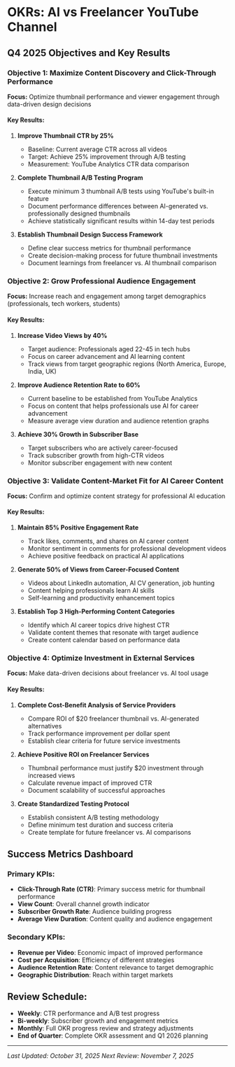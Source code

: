 # OKRs: AI vs Freelancer YouTube Channel
## Q4 2025 Objectives and Key Results

### Objective 1: Maximize Content Discovery and Click-Through Performance
**Focus:** Optimize thumbnail performance and viewer engagement through data-driven design decisions

#### Key Results:
1. **Improve Thumbnail CTR by 25%**
   - Baseline: Current average CTR across all videos
   - Target: Achieve 25% improvement through A/B testing
   - Measurement: YouTube Analytics CTR data comparison

2. **Complete Thumbnail A/B Testing Program**
   - Execute minimum 3 thumbnail A/B tests using YouTube's built-in feature
   - Document performance differences between AI-generated vs. professionally designed thumbnails
   - Achieve statistically significant results within 14-day test periods

3. **Establish Thumbnail Design Success Framework**
   - Define clear success metrics for thumbnail performance
   - Create decision-making process for future thumbnail investments
   - Document learnings from freelancer vs. AI thumbnail comparison

### Objective 2: Grow Professional Audience Engagement
**Focus:** Increase reach and engagement among target demographics (professionals, tech workers, students)

#### Key Results:
1. **Increase Video Views by 40%**
   - Target audience: Professionals aged 22-45 in tech hubs
   - Focus on career advancement and AI learning content
   - Track views from target geographic regions (North America, Europe, India, UK)

2. **Improve Audience Retention Rate to 60%**
   - Current baseline to be established from YouTube Analytics
   - Focus on content that helps professionals use AI for career advancement
   - Measure average view duration and audience retention graphs

3. **Achieve 30% Growth in Subscriber Base**
   - Target subscribers who are actively career-focused
   - Track subscriber growth from high-CTR videos
   - Monitor subscriber engagement with new content

### Objective 3: Validate Content-Market Fit for AI Career Content
**Focus:** Confirm and optimize content strategy for professional AI education

#### Key Results:
1. **Maintain 85% Positive Engagement Rate**
   - Track likes, comments, and shares on AI career content
   - Monitor sentiment in comments for professional development videos
   - Achieve positive feedback on practical AI applications

2. **Generate 50% of Views from Career-Focused Content**
   - Videos about LinkedIn automation, AI CV generation, job hunting
   - Content helping professionals learn AI skills
   - Self-learning and productivity enhancement topics

3. **Establish Top 3 High-Performing Content Categories**
   - Identify which AI career topics drive highest CTR
   - Validate content themes that resonate with target audience
   - Create content calendar based on performance data

### Objective 4: Optimize Investment in External Services
**Focus:** Make data-driven decisions about freelancer vs. AI tool usage

#### Key Results:
1. **Complete Cost-Benefit Analysis of Service Providers**
   - Compare ROI of $20 freelancer thumbnail vs. AI-generated alternatives
   - Track performance improvement per dollar spent
   - Establish clear criteria for future service investments

2. **Achieve Positive ROI on Freelancer Services**
   - Thumbnail performance must justify $20 investment through increased views
   - Calculate revenue impact of improved CTR
   - Document scalability of successful approaches

3. **Create Standardized Testing Protocol**
   - Establish consistent A/B testing methodology
   - Define minimum test duration and success criteria
   - Create template for future freelancer vs. AI comparisons

## Success Metrics Dashboard

### Primary KPIs:
- **Click-Through Rate (CTR)**: Primary success metric for thumbnail performance
- **View Count**: Overall channel growth indicator
- **Subscriber Growth Rate**: Audience building progress
- **Average View Duration**: Content quality and audience engagement

### Secondary KPIs:
- **Revenue per Video**: Economic impact of improved performance
- **Cost per Acquisition**: Efficiency of different strategies
- **Audience Retention Rate**: Content relevance to target demographic
- **Geographic Distribution**: Reach within target markets

## Review Schedule:
- **Weekly**: CTR performance and A/B test progress
- **Bi-weekly**: Subscriber growth and engagement metrics
- **Monthly**: Full OKR progress review and strategy adjustments
- **End of Quarter**: Complete OKR assessment and Q1 2026 planning

---
*Last Updated: October 31, 2025*
*Next Review: November 7, 2025*